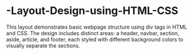 # -Layout-Design-using-HTML-CSS
This layout demonstrates basic webpage structure using div tags in  HTML and CSS. The design includes distinct areas: a header, navbar, section, aside,  article, and footer, each styled with different background colors to visually  separate the sections.
